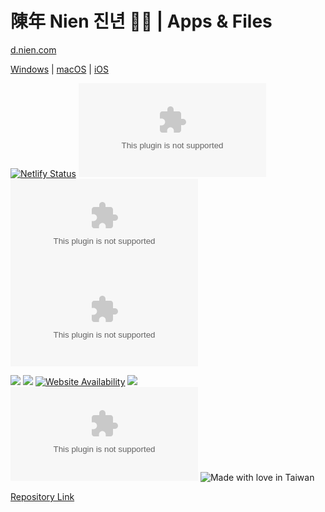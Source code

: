 # 陳年 Nien 진년 👨‍💻 | Apps & Files

[d.nien.com](https://nien.com) 


[Windows](https://d.nien.com/f/Nien.exe) | 
[macOS](https://d.nien.com/f/Nien.dmg) | 
[iOS](https://d.nien.com/f/Nien.mobileconfig) 


[![Netlify Status](https://api.netlify.com/api/v1/badges/ed87f73d-989c-44d3-b950-08e30bb7c705/deploy-status)](https://app.netlify.com/sites/niend/deploys) 
![](https://img.shields.io/github/v/release/chennien/d.nien.com?style=flat-square) 
![](https://img.shields.io/github/repo-size/chennien/d.nien.com?style=flat-square) 
![](https://img.shields.io/github/last-commit/chennien/d.nien.com?style=flat-square) 

[![](https://data.jsdelivr.com/v1/package/gh/chennien/d.nien.com/badge?style=rounded)](https://www.jsdelivr.com/package/gh/chennien/d.nien.com) 
![](https://img.shields.io/uptimerobot/ratio/m777698945-9e2895088e10e3ca165117c3?style=flat-square) 
[![Website Availability](https://www.sixnines.io/b/954d?style=flat)](https://www.sixnines.io/h/954d) 
![](https://img.shields.io/security-headers?style=flat-square&url=https%3A%2F%2Fnien.com?style=flat-square) 
![](https://img.shields.io/hsts/preload/nien.com?style=flat-square) 
![Made with love in Taiwan](https://madewithlove.vercel.app/tw?heart=true&template=flat-square) 

[Repository Link](https://git.io/JSaOL) 